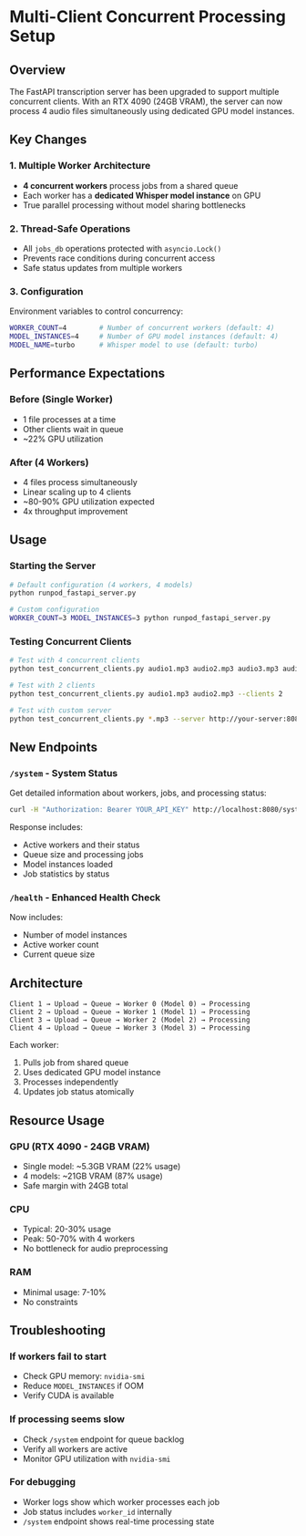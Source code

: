 # Multi-Client Concurrent Processing Setup

## Overview
The FastAPI transcription server has been upgraded to support multiple concurrent clients. With an RTX 4090 (24GB VRAM), the server can now process 4 audio files simultaneously using dedicated GPU model instances.

## Key Changes

### 1. Multiple Worker Architecture
- **4 concurrent workers** process jobs from a shared queue
- Each worker has a **dedicated Whisper model instance** on GPU
- True parallel processing without model sharing bottlenecks

### 2. Thread-Safe Operations
- All `jobs_db` operations protected with `asyncio.Lock()`
- Prevents race conditions during concurrent access
- Safe status updates from multiple workers

### 3. Configuration
Environment variables to control concurrency:
```bash
WORKER_COUNT=4        # Number of concurrent workers (default: 4)
MODEL_INSTANCES=4     # Number of GPU model instances (default: 4)
MODEL_NAME=turbo      # Whisper model to use (default: turbo)
```

## Performance Expectations

### Before (Single Worker)
- 1 file processes at a time
- Other clients wait in queue
- ~22% GPU utilization

### After (4 Workers)
- 4 files process simultaneously
- Linear scaling up to 4 clients
- ~80-90% GPU utilization expected
- 4x throughput improvement

## Usage

### Starting the Server
```bash
# Default configuration (4 workers, 4 models)
python runpod_fastapi_server.py

# Custom configuration
WORKER_COUNT=3 MODEL_INSTANCES=3 python runpod_fastapi_server.py
```

### Testing Concurrent Clients
```bash
# Test with 4 concurrent clients
python test_concurrent_clients.py audio1.mp3 audio2.mp3 audio3.mp3 audio4.mp3

# Test with 2 clients
python test_concurrent_clients.py audio1.mp3 audio2.mp3 --clients 2

# Test with custom server
python test_concurrent_clients.py *.mp3 --server http://your-server:8080 --api-key your-key
```

## New Endpoints

### `/system` - System Status
Get detailed information about workers, jobs, and processing status:
```bash
curl -H "Authorization: Bearer YOUR_API_KEY" http://localhost:8080/system
```

Response includes:
- Active workers and their status
- Queue size and processing jobs
- Model instances loaded
- Job statistics by status

### `/health` - Enhanced Health Check
Now includes:
- Number of model instances
- Active worker count
- Current queue size

## Architecture

```
Client 1 → Upload → Queue → Worker 0 (Model 0) → Processing
Client 2 → Upload → Queue → Worker 1 (Model 1) → Processing
Client 3 → Upload → Queue → Worker 2 (Model 2) → Processing
Client 4 → Upload → Queue → Worker 3 (Model 3) → Processing
```

Each worker:
1. Pulls job from shared queue
2. Uses dedicated GPU model instance
3. Processes independently
4. Updates job status atomically

## Resource Usage

### GPU (RTX 4090 - 24GB VRAM)
- Single model: ~5.3GB VRAM (22% usage)
- 4 models: ~21GB VRAM (87% usage)
- Safe margin with 24GB total

### CPU
- Typical: 20-30% usage
- Peak: 50-70% with 4 workers
- No bottleneck for audio preprocessing

### RAM
- Minimal usage: 7-10%
- No constraints

## Troubleshooting

### If workers fail to start
- Check GPU memory: `nvidia-smi`
- Reduce `MODEL_INSTANCES` if OOM
- Verify CUDA is available

### If processing seems slow
- Check `/system` endpoint for queue backlog
- Verify all workers are active
- Monitor GPU utilization with `nvidia-smi`

### For debugging
- Worker logs show which worker processes each job
- Job status includes `worker_id` internally
- `/system` endpoint shows real-time processing state